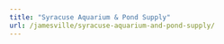 ```yaml
---
title: "Syracuse Aquarium & Pond Supply"
url: /jamesville/syracuse-aquarium-and-pond-supply/
---
```

